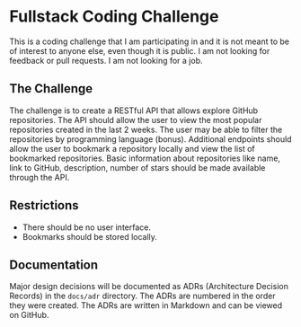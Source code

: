 # Fullstack Coding Challenge

This is a coding challenge that I am participating in and it is not meant to be of interest to anyone else, even though it is public. I am not looking for feedback or pull requests. I am not looking for a job.

## The Challenge

The challenge is to create a RESTful API that allows explore GitHub repositories. The API should allow the user to view the most popular repositories created in the last 2 weeks. The user may be able to filter the repositories by programming language (bonus). Additional endpoints should allow the user to bookmark a repository locally and view the list of bookmarked repositories. Basic information about repositories like name, link to GitHub, description, number of stars should be made available through the API.

## Restrictions

- There should be no user interface.
- Bookmarks should be stored locally.

## Documentation

Major design decisions will be documented as ADRs (Architecture Decision Records) in the `docs/adr` directory. The ADRs are numbered in the order they were created. The ADRs are written in Markdown and can be viewed on GitHub.
